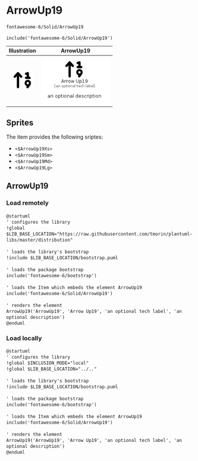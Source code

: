 # ArrowUp19


```text
fontawesome-6/Solid/ArrowUp19
```

```text
include('fontawesome-6/Solid/ArrowUp19')
```



| Illustration | ArrowUp19 |
| :---: | :---: |
| ![illustration for Illustration](../../fontawesome-6/Solid/ArrowUp19.png) | ![illustration for ArrowUp19](../../fontawesome-6/Solid/ArrowUp19.Local.png) |



## Sprites
The item provides the following sriptes:

- `<$ArrowUp19Xs>`
- `<$ArrowUp19Sm>`
- `<$ArrowUp19Md>`
- `<$ArrowUp19Lg>`





## ArrowUp19

### Load remotely
```plantuml
@startuml
' configures the library
!global $LIB_BASE_LOCATION="https://raw.githubusercontent.com/tmorin/plantuml-libs/master/distribution"

' loads the library's bootstrap
!include $LIB_BASE_LOCATION/bootstrap.puml

' loads the package bootstrap
include('fontawesome-6/bootstrap')

' loads the Item which embeds the element ArrowUp19
include('fontawesome-6/Solid/ArrowUp19')

' renders the element
ArrowUp19('ArrowUp19', 'Arrow Up19', 'an optional tech label', 'an optional description')
@enduml
```

### Load locally
```plantuml
@startuml
' configures the library
!global $INCLUSION_MODE="local"
!global $LIB_BASE_LOCATION="../.."

' loads the library's bootstrap
!include $LIB_BASE_LOCATION/bootstrap.puml

' loads the package bootstrap
include('fontawesome-6/bootstrap')

' loads the Item which embeds the element ArrowUp19
include('fontawesome-6/Solid/ArrowUp19')

' renders the element
ArrowUp19('ArrowUp19', 'Arrow Up19', 'an optional tech label', 'an optional description')
@enduml
```

